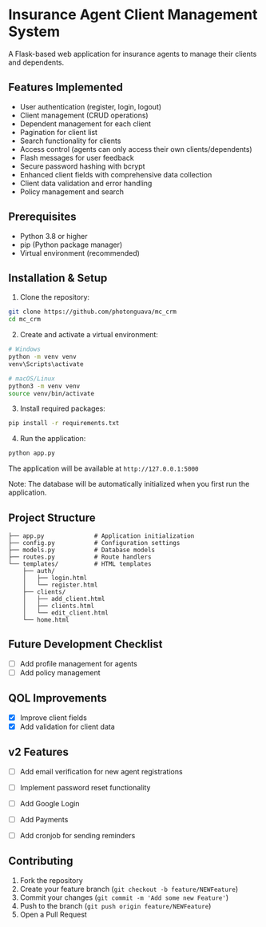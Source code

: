 # Insurance Agent Client Management System

A Flask-based web application for insurance agents to manage their clients and dependents.

## Features Implemented

- User authentication (register, login, logout)
- Client management (CRUD operations)
- Dependent management for each client
- Pagination for client list
- Search functionality for clients
- Access control (agents can only access their own clients/dependents)
- Flash messages for user feedback
- Secure password hashing with bcrypt
- Enhanced client fields with comprehensive data collection
- Client data validation and error handling
- Policy management and search

## Prerequisites

- Python 3.8 or higher
- pip (Python package manager)
- Virtual environment (recommended)

## Installation & Setup

1. Clone the repository:
```bash
git clone https://github.com/photonguava/mc_crm
cd mc_crm
```

2. Create and activate a virtual environment:
```bash
# Windows
python -m venv venv
venv\Scripts\activate

# macOS/Linux
python3 -m venv venv
source venv/bin/activate
```

3. Install required packages:
```bash
pip install -r requirements.txt
```

4. Run the application:
```bash
python app.py
```

The application will be available at `http://127.0.0.1:5000`

Note: The database will be automatically initialized when you first run the application.

## Project Structure

```
├── app.py              # Application initialization
├── config.py           # Configuration settings
├── models.py           # Database models
├── routes.py           # Route handlers
└── templates/          # HTML templates
    ├── auth/          
    │   ├── login.html
    │   └── register.html
    ├── clients/
    │   ├── add_client.html
    │   ├── clients.html
    │   └── edit_client.html
    └── home.html
```

## Future Development Checklist


- [ ] Add profile management for agents
- [ ] Add policy management

## QOL Improvements
- [x] Improve client fields
- [x] Add validation for client data

## v2 Features
- [ ] Add email verification for new agent registrations
- [ ] Implement password reset functionality
- [ ] Add Google Login
- [ ] Add Payments
- [ ] Add cronjob for sending reminders



## Contributing

1. Fork the repository
2. Create your feature branch (`git checkout -b feature/NEWFeature`)
3. Commit your changes (`git commit -m 'Add some new Feature'`)
4. Push to the branch (`git push origin feature/NEWFeature`)
5. Open a Pull Request
